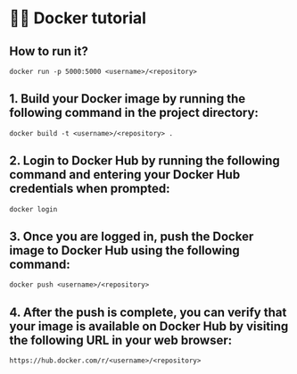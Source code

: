 # 👨‍💻 Docker tutorial

## How to run it?
```shell
docker run -p 5000:5000 <username>/<repository>
```

## 1. Build your Docker image by running the following command in the project directory:

```shell
docker build -t <username>/<repository> .
```

## 2. Login to Docker Hub by running the following command and entering your Docker Hub credentials when prompted:


```shell
docker login
```

## 3. Once you are logged in, push the Docker image to Docker Hub using the following command:

```shell
docker push <username>/<repository>
```

## 4. After the push is complete, you can verify that your image is available on Docker Hub by visiting the following URL in your web browser:

```shell
https://hub.docker.com/r/<username>/<repository>
```
